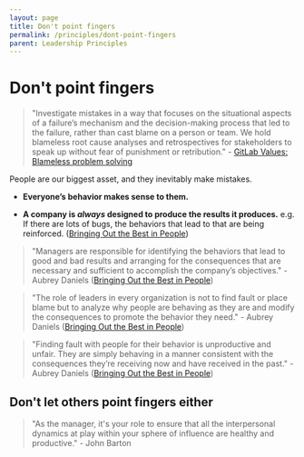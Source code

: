 ```yaml
---
layout: page
title: Don't point fingers
permalink: /principles/dont-point-fingers
parent: Leadership Principles
---
```


# Don't point fingers

> "Investigate mistakes in a way that focuses on the situational aspects of a failure’s mechanism and the decision-making process that led to the failure, rather than cast blame on a person or team. We hold blameless root cause analyses and retrospectives for stakeholders to speak up without fear of punishment or retribution." - [GitLab Values: Blameless problem solving](https://handbook.gitlab.com/handbook/values/#blameless-problem-solving)

People are our biggest asset, and they inevitably make mistakes.

- **Everyone’s behavior makes sense to them.**

- **A company is _always_ designed to produce the results it produces.** e.g. If there are lots of bugs, the behaviors that lead to that are being reinforced. ([Bringing Out the Best in People](/summaries/bringing-out-the-best-in-people))

> "Managers are responsible for identifying the behaviors that lead to good and bad results and arranging for the consequences that are necessary and sufficient to accomplish the company’s objectives." - Aubrey Daniels ([Bringing Out the Best in People](/summaries/bringing-out-the-best-in-people))

> "The role of leaders in every organization is not to find fault or place blame but to analyze why people are behaving as they are and modify the consequences to promote the behavior they need." - Aubrey Daniels ([Bringing Out the Best in People](/summaries/bringing-out-the-best-in-people))

> "Finding fault with people for their behavior is unproductive and unfair. They are simply behaving in a manner consistent with the consequences they’re receiving now and have received in the past." - Aubrey Daniels ([Bringing Out the Best in People](/summaries/bringing-out-the-best-in-people))

## Don't let others point fingers either

> "As the manager, it's your role to ensure that all the interpersonal dynamics at play within your sphere of influence are healthy and productive." - John Barton

<!-- Our processes exist to prevent catastrophic mistakes. Too many or too bureaucratic processes can also interfere with our ability to work effectively. Processes should be balanced to prevent serious issues without unnecessarily interfering with day to day work. -->
